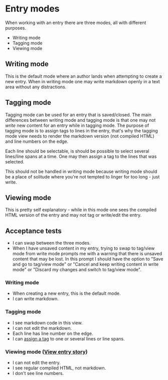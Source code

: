 # Entry modes

When working with an entry there are three modes, all with different purposes.

- Writing mode
- Tagging mode
- Viewing mode

## Writing mode

This is the default mode where an author lands when attempting to create a new entry. When in writing mode one may write markdown openly in a text area without any distractions.

## Tagging mode

Tagging mode can be used for an entry that is saved/closed. The main differences between writing mode and tagging mode is that one may not _write_ new content for an entry while in tagging mode. The purpose of tagging mode is to assign tags to lines in the entry, that's why the tagging mode view needs to render the markdown version (not compiled HTML) and line numbers on the edge.

Each line should be selectable, is should be possible to select several lines/line spans at a time. One may then assign a tag to the lines that was selected.

This should not be handled in writing mode because writing mode should be a place of solitude where you're not tempted to linger for too long - just write.

## Viewing mode

This is pretty self explanatory - while in this mode one sees the compiled HTML version of the entry and may not tag or write/edit the entry.

## Acceptance tests

- I can swap between the three modes.
- When I have unsaved content in my entry, trying to swap to tag/view mode from write mode prompts me with a warning that there is unsaved content that may be lost. In this prompt I should have the option to "Save and go to tag/view mode" or "Cancel and keep writing content in write mode" or "Discard my changes and switch to tag/view mode".

### Writing mode

- When creating a new entry, this is the default mode.
- I can write markdown.

### Tagging mode

- I see markdown code in this view.
- I can not edit the markdown.
- Each line has line number on the edge.
- I can [assign a tag](assign-tag.md) to one or several lines or line spans.

### Viewing mode ([View entry story](view-entry.md))

- I can not edit the entry.
- I see regular compiled HTML, not markdown.
- I don't see line numbers.
